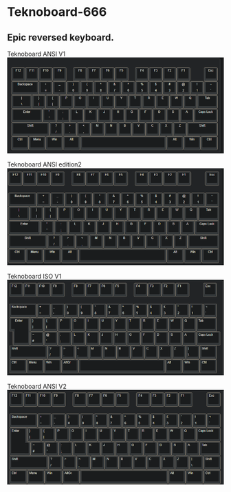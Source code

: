 # Teknoboard-666
Epic reversed keyboard.
---

Teknoboard ANSI V1\
![Alt text](kle_layout_v1.png?raw=true "Teknoboard ANSI V1")

Teknoboard ANSI edition2\
![Alt text](kle_layout_edition2.png?raw=true "Teknoboard ANSI edition2")

Teknoboard ISO V1\
![Alt text](ISO/teknoboard666_ISO.png?raw=true "Teknoboard ISO V1")

Teknoboard ANSI V2\
![Alt text](ISO/teknoboard666_ISO_v2.png?raw=true "Teknoboard ANSI edition2")
